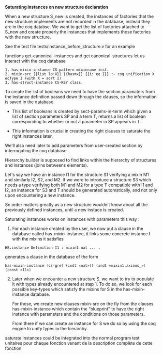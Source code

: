 <b> Saturating instances on new structure declaration </b>

When a new structure S_new is created, the instances of factories that the new structure implements are not recorded in the database, instead they are in the coq databse. We want to get the list of factories attached to S_new and create properly the instances that implements those factories with the new structure.

See the test file tests/instance_before_structure.v for an example

functions get-canonical-instances and get canonical-structures let us interact with the coq database 

```coq
1. has-mixin-instance CS-pattern mixinname inst.
2. mixin-src {{list lp:X}} {{hasmx}} {{i: eq I}} :- coq unification X eqType I (with X = sort I)
3. has-struct-instance CS-KEY class.
```

To create the list of booleans we need to have the section paramaters from the instance definition passed down through the clauses, so the information is saved in the database. 

- This list of booleans is created by sect-params-in-term which given a list of section parameters SP and a term T, returns a list of boolean corresponding to whether or not a parameter in SP appears in T.

- This information is crucial in creating the right clauses to saturate the right instances later.

We'll also need later to add parameters from user-created section by interrogating the coq database.


Hierarchy builder is supposed to find links within the hierarchy of structures and instances (joins betweens elements).


Let's say we have an instance I1 for the structure S1 verifying a mixin M1 and similarly I2, S2, and M2. 
If we were to introduce a structure S3 which needs a type verifying both M1 and M2 for a type T compatible with I1 and I2, an instance for S3 and T should be generated automatically, and not only upon encountering a new instance. 

So order matters greatly as a new structure wouldn't know about all the previously defined instances, until a new instace is created.


Saturating instances works on instances with parameters this way : 

1. For each instance created by the user, we now put a clause in the database called has-mixin-instance, it links some concrete instance I with the mixins it satisfies 
```coq
HB.instance Definition I1 : mixin1 nat ... .  
```
generates a clause in the database of the form 
```coq 
has-mixin-instance (cs-gref (indt «nat»)) (indt «mixin1.axioms_») (const «I1»)
```

2. Later when we encounter a new structure S, we want to try to populate it with types already encountered at step 1.
To do so, we look for each possible key-types which satisfy the mixins for S in the has-mixin-instance database. 
    
    For those, we create new clauses mixin-src on the fly from the clauses has-mixin-instance which contain the "blueprint" to have the right instance with parameters and the conditions on those parameters.
    
    From there if we can create an instance for S we do so by using the coq engine to unify types in the hierarchy.


saturate instances could be integrated into the normal program
test unitaires pour chaque fonction venant de la description complète de cette fonction